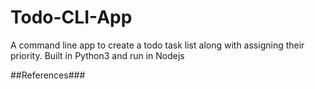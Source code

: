# Todo-CLI-App
A command line app to create a todo task list along with assigning their priority. Built in Python3 and run in Nodejs 

##References###
